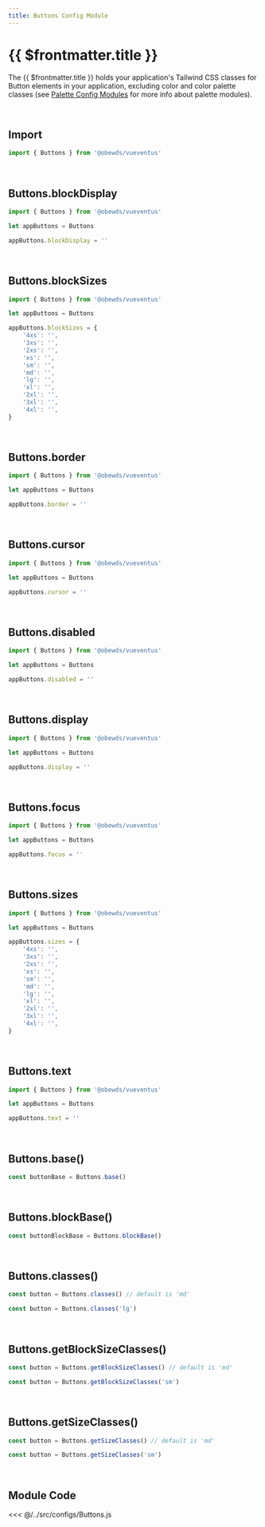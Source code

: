 ```yaml
---
title: Buttons Config Module
---
```




# {{ $frontmatter.title }}

The {{ $frontmatter.title }} holds your application's Tailwind CSS classes for Button elements in your application, excluding color and color palette classes (see [Palette Config Modules](/components#palette-config-modules) for more info about palette modules).

<br>




## Import

```javascript
import { Buttons } from '@obewds/vueventus'
```

<br>




## Buttons.blockDisplay

```javascript
import { Buttons } from '@obewds/vueventus'

let appButtons = Buttons

appButtons.blockDisplay = ''
```

<br>




## Buttons.blockSizes

```javascript
import { Buttons } from '@obewds/vueventus'

let appButtons = Buttons

appButtons.blockSizes = {
    '4xs': '',
    '3xs': '',
    '2xs': '',
    'xs': '',
    'sm': '',
    'md': '',
    'lg': '',
    'xl': '',
    '2xl': '',
    '3xl': '',
    '4xl': '',
}
```

<br>




## Buttons.border

```javascript
import { Buttons } from '@obewds/vueventus'

let appButtons = Buttons

appButtons.border = ''
```

<br>




## Buttons.cursor

```javascript
import { Buttons } from '@obewds/vueventus'

let appButtons = Buttons

appButtons.cursor = ''
```

<br>




## Buttons.disabled

```javascript
import { Buttons } from '@obewds/vueventus'

let appButtons = Buttons

appButtons.disabled = ''
```

<br>




## Buttons.display

```javascript
import { Buttons } from '@obewds/vueventus'

let appButtons = Buttons

appButtons.display = ''
```

<br>




## Buttons.focus

```javascript
import { Buttons } from '@obewds/vueventus'

let appButtons = Buttons

appButtons.focus = ''
```

<br>




## Buttons.sizes

```javascript
import { Buttons } from '@obewds/vueventus'

let appButtons = Buttons

appButtons.sizes = {
    '4xs': '',
    '3xs': '',
    '2xs': '',
    'xs': '',
    'sm': '',
    'md': '',
    'lg': '',
    'xl': '',
    '2xl': '',
    '3xl': '',
    '4xl': '',
}
```

<br>




## Buttons.text

```javascript
import { Buttons } from '@obewds/vueventus'

let appButtons = Buttons

appButtons.text = ''
```

<br>




## Buttons.base()

```javascript
const buttonBase = Buttons.base()
```

<br>




## Buttons.blockBase()

```javascript
const buttonBlockBase = Buttons.blockBase()
```

<br>




## Buttons.classes()

```javascript
const button = Buttons.classes() // default is 'md'
```

```javascript
const button = Buttons.classes('lg')
```

<br>




## Buttons.getBlockSizeClasses()

```javascript
const button = Buttons.getBlockSizeClasses() // default is 'md'
```

```javascript
const button = Buttons.getBlockSizeClasses('sm')
```

<br>




## Buttons.getSizeClasses()

```javascript
const button = Buttons.getSizeClasses() // default is 'md'
```

```javascript
const button = Buttons.getSizeClasses('sm')
```

<br>







## Module Code

<<< @/../src/configs/Buttons.js

<br>

